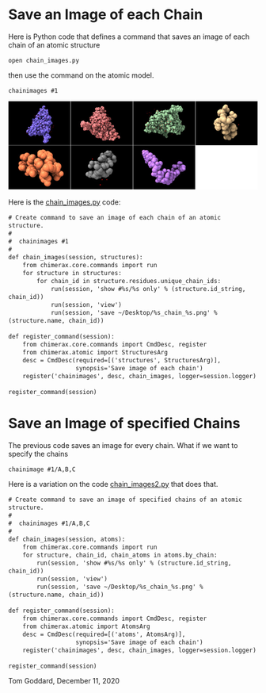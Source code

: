 # Save an Image of each Chain

Here is Python code that defines a command that saves an image of each chain of an atomic structure

    open chain_images.py

then use the command on the atomic model.

    chainimages #1

<img src="2bbv.jpg">

Here is the [chain_images.py](chain_images.py) code:

    # Create command to save an image of each chain of an atomic structure.
    #
    #  chainimages #1
    #
    def chain_images(session, structures):
        from chimerax.core.commands import run
        for structure in structures:
            for chain_id in structure.residues.unique_chain_ids:
                run(session, 'show #%s/%s only' % (structure.id_string, chain_id))
                run(session, 'view')
                run(session, 'save ~/Desktop/%s_chain_%s.png' % (structure.name, chain_id))

    def register_command(session):
        from chimerax.core.commands import CmdDesc, register
        from chimerax.atomic import StructuresArg
        desc = CmdDesc(required=[('structures', StructuresArg)],
                       synopsis='Save image of each chain')
        register('chainimages', desc, chain_images, logger=session.logger)

    register_command(session)

# Save an Image of specified Chains

The previous code saves an image for every chain.  What if we want to specify the chains

    chainimage #1/A,B,C

Here is a variation on the code [chain_images2.py](chain_images2.py) that does that.

    # Create command to save an image of specified chains of an atomic structure.
    #
    #  chainimages #1/A,B,C
    #
    def chain_images(session, atoms):
        from chimerax.core.commands import run
        for structure, chain_id, chain_atoms in atoms.by_chain:
            run(session, 'show #%s/%s only' % (structure.id_string, chain_id))
            run(session, 'view')
            run(session, 'save ~/Desktop/%s_chain_%s.png' % (structure.name, chain_id))

    def register_command(session):
        from chimerax.core.commands import CmdDesc, register
        from chimerax.atomic import AtomsArg
        desc = CmdDesc(required=[('atoms', AtomsArg)],
                       synopsis='Save image of each chain')
        register('chainimages', desc, chain_images, logger=session.logger)

    register_command(session)


Tom Goddard, December 11, 2020
